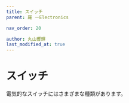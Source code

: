 ```yaml
---
title: スイッチ
parent: 羅 ーElectronics

nav_order: 20

author: 丸山響輝
last_modified_at: true
---
```


# **スイッチ**

電気的なスイッチにはさまざまな種類があります。